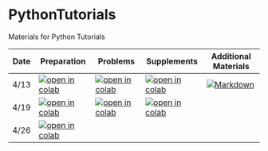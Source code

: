 # PythonTutorials

Materials for Python Tutorials

| Date | Preparation | Problems | Supplements | Additional Materials |
| --- | --- | --- | --- | --- |
| 4/13 | [![open in colab](https://colab.research.google.com/assets/colab-badge.svg)](https://colab.research.google.com/github/a-lab-nagoya/python-tutorials/blob/master/ja/02_Basics_of_Python.ipynb) | [![open in colab](https://colab.research.google.com/assets/colab-badge.svg)](https://colab.research.google.com/github/a-lab-nagoya/PythonTutorials/blob/main/notebook/problems/第1回20220413_問題.ipynb) | [![open in colab](https://colab.research.google.com/assets/colab-badge.svg)](https://colab.research.google.com/github/a-lab-nagoya/PythonTutorials/blob/main/notebook/supplements/第1回20220413_解説.ipynb) | [![Markdown](https://img.shields.io/badge/Introduction-%23000000.svg?style=plastic&logo=markdown&logoColor=white)](https://a-lab-nagoya.github.io/PythonTutorials/introduction.html) |
| 4/19 | [![open in colab](https://colab.research.google.com/assets/colab-badge.svg)](https://colab.research.google.com/github/a-lab-nagoya/PythonTutorials/blob/main/notebook/preparation/第2回20220419_予習.ipynb) | [![open in colab](https://colab.research.google.com/assets/colab-badge.svg)](https://colab.research.google.com/github/a-lab-nagoya/PythonTutorials/blob/main/notebook/problems/第2回20220419_問題.ipynb) | [![open in colab](https://colab.research.google.com/assets/colab-badge.svg)](https://colab.research.google.com/github/a-lab-nagoya/PythonTutorials/blob/main/notebook/supplements/第2回20220419_解説.ipynb) | |
| 4/26 | [![open in colab](https://colab.research.google.com/assets/colab-badge.svg)](https://colab.research.google.com/github/a-lab-nagoya/PythonTutorials/blob/main/notebook/preparation/第3回20220426_予習.ipynb) | | | |
